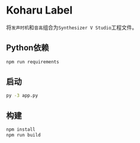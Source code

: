 # Koharu Label
将`发声时机`和`音高`组合为`Synthesizer V Studio`工程文件。

## Python依赖
```sh
npm run requirements
```

## 启动
```sh
py -3 app.py
```

## 构建
```sh 
npm install
npm run build
```
